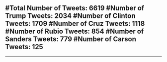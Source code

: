 #Total Number of Tweets: 6619 
#Number of Trump Tweets: 2034
#Number of Clinton Tweets: 1709
#Number of Cruz Tweets: 1118
#Number of Rubio Tweets: 854
#Number of Sanders Tweets: 779
#Number of Carson Tweets: 125
---
---
